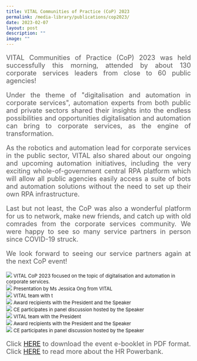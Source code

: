 ```yaml
---
title: VITAL Communities of Practice (CoP) 2023
permalink: /media-library/publications/cop2023/
date: 2023-02-07
layout: post
description: ""
image: ""
---
```

<p style="font-size: 18px;color:#585858;text-align:justify;">
VITAL Communities of Practice (CoP) 2023 was held successfully this morning, attended by about 130 corporate services leaders from close to 60 public agencies!
</p>
<p style="font-size: 18px;color:#585858;text-align:justify;">
Under the theme of "digitalisation and automation in corporate services", automation experts from both public and private sectors shared their insights into the endless possibilities and opportunities digitalisation and automation can bring to corporate services, as the engine of transformation.
</p>
<p style="font-size: 18px;color:#585858;text-align:justify;">
As the robotics and automation lead for corporate services in the public sector, VITAL also shared about our ongoing and upcoming automation initiatives, including the very exciting whole-of-government central RPA platform which will allow all public agencies easily access a suite of bots and automation solutions without the need to set up their own RPA infrastructure.
</p>
<p style="font-size: 18px;color:#585858;text-align:justify;">
Last but not least, the CoP was also a wonderful platform for us to network, make new friends, and catch up with old comrades from the corporate services community. We were happy to see so many service partners in person since COVID-19 struck.
</p>
<p style="font-size: 18px;color:#585858;text-align:justify;">
We look forward to seeing our service partners again at the next CoP event!
</p>
<img src="/images/Media/COP 1.jpg">
<font size="-1">VITAL CoP 2023 focused on the topic of digitalisation and automation in corporate services.</font>
<br>
<img src="/images/Media/COP 2.jpg">
<font size="-1">Presentation by Ms Jessica Ong from VITAL</font>
<br>
<img src="/images/Media/COP 3.jpg">
<font size="-1">VITAL team with t</font>
<br>
<img src="/images/Media/COP 4.jpg">
<font size="-1">Award recipients with the President and the Speaker</font>
<br>
<img src="/images/Media/COP 5.jpg">
<font size="-1">CE participates in panel discussion hosted by the Speaker</font>
<br>
<img src="/images/Media/COP 6.jpg">
<font size="-1">VITAL team with the President</font>
<br>
<img src="/images/Media/COP 7.jpg">
<font size="-1">Award recipients with the President and the Speaker</font>
<br>
<img src="/images/Media/COP 8.jpg">
<font size="-1">CE participates in panel discussion hosted by the Speaker</font>
<p style="font-size: 18px;color:#585858;text-align:justify;">Click <a href = "/files/E-booklet.pdf">HERE</a> to download the event e-booklet in PDF format. Click <a href="https://www.hcs.com.sg/hr-powerbank"> HERE</a> to read more about the HR Powerbank.</p>